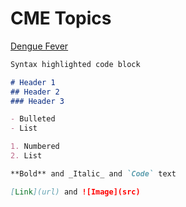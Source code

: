 # CME Topics

[Dengue Fever](https://drive.google.com/file/d/1YI5FYZIyeZ8Nv6ADuy3fCS0usXai0b2D/view?usp=sharing)


```markdown
Syntax highlighted code block

# Header 1
## Header 2
### Header 3

- Bulleted
- List

1. Numbered
2. List

**Bold** and _Italic_ and `Code` text

[Link](url) and ![Image](src)
```

